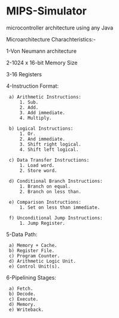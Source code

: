 # MIPS-Simulator
microcontroller architecture using any Java

Microarchitecture Charachteristics:-

1-Von Neumann architecture

2-1024 x 16-bit Memory Size

3-16  Registers

4-Instruction Format:

     a) Arithmetic Instructions:
         1. Sub.
         2. Add.
         3. Add immediate.
         4. Multiply.
         
     b) Logical Instructions:
         1. Or.
         2. And immediate.
         3. Shift right logical.
         4. Shift left logical.

     c) Data Transfer Instructions:
         1. Load word.
         2. Store word.

     d) Conditional Branch Instructions:
         1. Branch on equal.
         2. Branch on less than.

     e) Comparison Instructions:
         1. Set on less than immediate.

     f) Unconditional Jump Instructions:
         1. Jump Register.
         
5-Data Path:

     a) Memory + Cache.
     b) Register File.
     c) Program Counter.
     d) Arithmetic Logic Unit.
     e) Control Unit(s).
     
6-Pipelining Stages:

     a) Fetch.
     b) Decode.
     c) Execute.
     d) Memory.
     e) Writeback.

         
         

